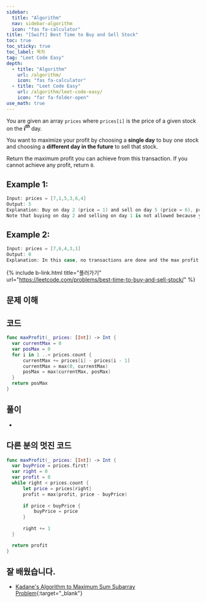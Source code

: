 ```yaml
---
sidebar:
  title: "Algorithm"
  nav: sidebar-algorithm
  icon: "fas fa-calculator"
title: "[Swift] Best Time to Buy and Sell Stock"
toc: true
toc_sticky: true
toc_label: 목차
tag: "Leet Code Easy"
depth:
  - title: "Algorithm"
    url: /algorithm/
    icon: "fas fa-calculator"
  - title: "Leet Code Easy"
    url: /algorithm/leet-code-easy/
    icon: "far fa-folder-open"
use_math: true
---
```

You are given an array `prices` where `prices[i]` is the price of a given stock on the <b>i$^{th}$</b> day.  

You want to maximize your profit by choosing a <b>single day</b> to buy one stock and choosing a <b>different day in the future</b> to sell that stock.  

Return the maximum profit you can achieve from this transaction. If you cannot achieve any profit, return `0`.


## Example 1:
```swift
Input: prices = [7,1,5,3,6,4]
Output: 5
Explanation: Buy on day 2 (price = 1) and sell on day 5 (price = 6), profit = 6-1 = 5.
Note that buying on day 2 and selling on day 1 is not allowed because you must buy before you sell.
```

## Example 2:
```swift
Input: prices = [7,6,4,3,1]
Output: 0
Explanation: In this case, no transactions are done and the max profit = 0.
```

{% include b-link.html title="풀러가기" url="https://leetcode.com/problems/best-time-to-buy-and-sell-stock/" %}

## 문제 이해


## 코드
```swift
func maxProfit(_ prices: [Int]) -> Int {
  var currentMax = 0 
  var posMax = 0
  for i in 1 ..< prices.count {
      currentMax += prices[i] - prices[i - 1]
      currentMax = max(0, currentMax)
      posMax = max(currentMax, posMax)
  }
  return posMax
}
```

## 풀이
-

## 다른 분의 멋진 코드
```swift
func maxProfit(_ prices: [Int]) -> Int {
  var buyPrice = prices.first!
  var right = 0
  var profit = 0
  while right < prices.count {
      let price = prices[right]
      profit = max(profit, price - buyPrice)
      
      if price < buyPrice {
          buyPrice = price
      }
      
      right += 1
  }

  return profit
}
```

## 잘 배웠습니다.
- [<i class="fas fa-link"></i> Kadane's Algorithm to Maximum Sum Subarray Problem](https://www.youtube.com/watch?v=86CQq3pKSUw&ab_channel=CSDojo){:target="_blank"}

